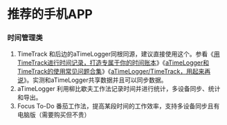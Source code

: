 # 推荐的手机APP

### 时间管理类

1. TimeTrack 和后边的aTimeLogger同根同源，建议直接使用这个。参看《[用TimeTrack进行时间记录，打造专属于你的时间账本](https://sspai.com/post/56240)》《[aTimeLogger和TimeTrack的使用常见问题合集](https://www.douban.com/note/740829569/)》《[aTimeLogger/TimeTrack，用起来再说](https://zhuanlan.zhihu.com/p/112223659)》。实测和aTimeLogger共享数据并且可以同步数据。
2. aTimeLogger 利用柳比歇夫工作法记录时间并进行统计，多设备同步、统计和导出。
3. Focus To-Do 番茄工作法，提高某段时间的工作效率，支持多设备同步且有电脑版（需要购买但不贵）



